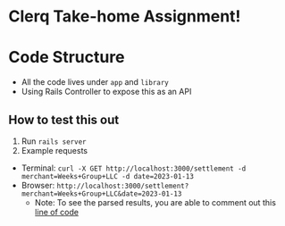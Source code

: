 # Clerq Take-home Assignment!

# Code Structure
- All the code lives under `app` and `library`
- Using Rails Controller to expose this as an API

## How to test this out
1. Run `rails server`
2. Example requests
  - Terminal: `curl -X GET http://localhost:3000/settlement -d merchant=Weeks+Group+LLC -d date=2023-01-13`
  - Browser: `http://localhost:3000/settlement?merchant=Weeks+Group+LLC&date=2023-01-13`
    - Note: To see the parsed results, you are able to comment out this [line of code](https://github.com/youup99/clerq_assignment/blob/0d721b11f6e420ea7e5e97b8e266f339b3ccfc7e/app/controllers/settlement_controller.rb#L8)

